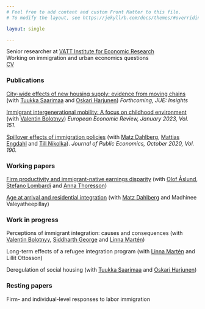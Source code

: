 ```yaml
---
# Feel free to add content and custom Front Matter to this file.
# To modify the layout, see https://jekyllrb.com/docs/themes/#overriding-theme-defaults

layout: single

---
```

Senior researcher at [VATT Institute for Economic Research](https://vatt.fi/en/frontpage) <br/>
Working on immigration and urban economics questions <br/>
[CV](../assets/files/CBratu_CV_Oct_2022.pdf)


### Publications
[City-wide effects of new housing supply: evidence from moving chains](https://vatt.fi/en/publication?pubid=URN%3AISBN%3A978-952-274-281-0) (with [Tuukka Saarimaa](https://sites.google.com/site/ttsaarimaa/home) and [Oskari Harjunen](https://sites.google.com/site/oskariharjunen/)) <em> Forthcoming, JUE: Insights </em>

[Immigrant intergenerational mobility: A focus on childhood environment](https://www.sciencedirect.com/science/article/pii/S0014292122002331?casa_token=aNXtfcnyKtcAAAAA:Tv2Pn_oKxeBz0L-7EboNVUkgbYwru7X6V5GAKFhshR4cdf2rMRP0hbdrTJihGurZJyuIY3YdXQ) (with [Valentin Bolotnyy](https://www.valentinbolotnyy.com/)) <em> European Economic Review, January 2023, Vol. 151. </em>

[Spillover effects of immigration policies](https://www.sciencedirect.com/science/article/pii/S0047272720301031?casa_token=8jqIHm3RM4cAAAAA:4R-n-iyeU-Cc_rc13HSz4jgEIwV4rtUhBDqMeo9K1OjNKYO4mKK8KnBw5INs6C89lbEQvdcVKrD6) (with [Matz Dahlberg](https://katalog.uu.se/profile/?id=N94-1712), [Mattias Engdahl](https://www.ifau.se/en/About-IFAU/Personnel/Researchers-Research-Officers/Mattias-Engdahl/) and [Till Nikolka](https://www.dji.de/en/about-us/employees/detailview/mitarbeiter/till-nikolka.html)). <em> Journal of Public Economics, October 2020, Vol. 190. </em>


### Working papers


[Firm productivity and immigrant-native earnings disparity](https://www.ifau.se/Forskning/Publikationer/Working-papers/2021/firm-productivity-and-immigrant-native-earnings-disparity/) (with [Olof Åslund](https://www.ifau.se/en/About-IFAU/Personnel/Researchers-Research-Officers/Olof-Aslund/), [Stefano Lombardi](https://stefano-lombardi.github.io/) and [Anna Thoresson](https://sites.google.com/site/abthoresson)) 

[Age at arrival and residential integration](https://www.cesifo.org/en/publikationen/2021/working-paper/age-arrival-and-residential-integration) (with [Matz Dahlberg](https://katalog.uu.se/profile/?id=N94-1712) and Madhinee Valeyatheepillay)


### Work in progress

Perceptions of ímmigrant integration: causes and consequences (with [Valentin Bolotnyy](https://www.valentinbolotnyy.com/), [Siddharth George](https://sites.google.com/view/siddharthgeorge/home) and [Linna Martén](https://sites.google.com/site/linnamarten/home))

Long-term effects of a refugee integration program (with [Linna Martén](https://sites.google.com/site/linnamarten/home) and Lillit Ottosson)

Deregulation of social housing (with [Tuukka Saarimaa](https://sites.google.com/site/ttsaarimaa/home) and [Oskari Harjunen](https://sites.google.com/site/oskariharjunen/))

### Resting papers

Firm- and individual-level responses to labor immigration 